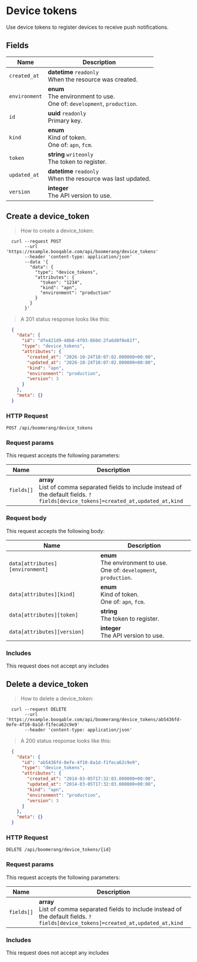# Device tokens

Use device tokens to register devices to receive push notifications.

## Fields

 Name | Description
-- | --
`created_at` | **datetime** `readonly`<br>When the resource was created.
`environment` | **enum** <br>The environment to use.<br> One of: `development`, `production`.
`id` | **uuid** `readonly`<br>Primary key.
`kind` | **enum** <br>Kind of token.<br> One of: `apn`, `fcm`.
`token` | **string** `writeonly`<br>The token to register. 
`updated_at` | **datetime** `readonly`<br>When the resource was last updated.
`version` | **integer** <br>The API version to use. 


## Create a device_token


> How to create a device_token:

```shell
  curl --request POST
       --url 'https://example.booqable.com/api/boomerang/device_tokens'
       --header 'content-type: application/json'
       --data '{
         "data": {
           "type": "device_tokens",
           "attributes": {
             "token": "1234",
             "kind": "apn",
             "environment": "production"
           }
         }
       }'
```

> A 201 status response looks like this:

```json
  {
    "data": {
      "id": "dfe421d9-48b8-4f03-860d-2fa6d0f0e81f",
      "type": "device_tokens",
      "attributes": {
        "created_at": "2026-10-24T10:07:02.000000+00:00",
        "updated_at": "2026-10-24T10:07:02.000000+00:00",
        "kind": "apn",
        "environment": "production",
        "version": 3
      }
    },
    "meta": {}
  }
```

### HTTP Request

`POST /api/boomerang/device_tokens`

### Request params

This request accepts the following parameters:

Name | Description
-- | --
`fields[]` | **array** <br>List of comma separated fields to include instead of the default fields. `?fields[device_tokens]=created_at,updated_at,kind`


### Request body

This request accepts the following body:

Name | Description
-- | --
`data[attributes][environment]` | **enum** <br>The environment to use.<br> One of: `development`, `production`.
`data[attributes][kind]` | **enum** <br>Kind of token.<br> One of: `apn`, `fcm`.
`data[attributes][token]` | **string** <br>The token to register. 
`data[attributes][version]` | **integer** <br>The API version to use. 


### Includes

This request does not accept any includes
## Delete a device_token


> How to delete a device_token:

```shell
  curl --request DELETE
       --url 'https://example.booqable.com/api/boomerang/device_tokens/ab5436fd-0efe-4f10-8a1d-f1feca62c9e9'
       --header 'content-type: application/json'
```

> A 200 status response looks like this:

```json
  {
    "data": {
      "id": "ab5436fd-0efe-4f10-8a1d-f1feca62c9e9",
      "type": "device_tokens",
      "attributes": {
        "created_at": "2014-03-05T17:32:03.000000+00:00",
        "updated_at": "2014-03-05T17:32:03.000000+00:00",
        "kind": "apn",
        "environment": "production",
        "version": 3
      }
    },
    "meta": {}
  }
```

### HTTP Request

`DELETE /api/boomerang/device_tokens/{id}`

### Request params

This request accepts the following parameters:

Name | Description
-- | --
`fields[]` | **array** <br>List of comma separated fields to include instead of the default fields. `?fields[device_tokens]=created_at,updated_at,kind`


### Includes

This request does not accept any includes